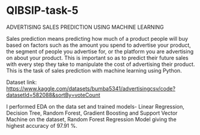 # QIBSIP-task-5

ADVERTISING SALES PREDICTION USING MACHINE LEARNING

Sales prediction means predicting how much of a product people will buy based on factors such as the amount you spend to advertise your product, the segment of people you advertise for, or the platform you are advertising on about your product.
This is important so as to predict their future sales with every step they take to manipulate the cost of advertising their product. This is the task of sales prediction with machine learning using Python.

Dataset link: https://www.kaggle.com/datasets/bumba5341/advertisingcsv/code?datasetId=582088&sortBy=voteCount

I performed EDA on the data set and trained models- Linear Regression, Decision Tree,	Random Forest, Gradient Boosting and Support Vector Machine on the dataset, Random Forest Regression Model giving the highest accuracy of 97.91 %.

